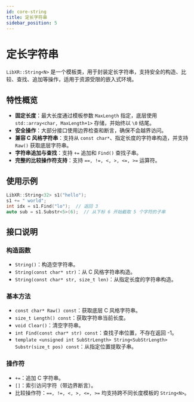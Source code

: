 ```yaml
---
id: core-string
title: 定长字符串
sidebar_position: 5
---
```


# 定长字符串

`LibXR::String<N>` 是一个模板类，用于封装定长字符串，支持安全的构造、比较、查找、追加等操作，适用于资源受限的嵌入式环境。

## 特性概览

- **固定长度**：最大长度通过模板参数 `MaxLength` 指定，底层使用 `std::array<char, MaxLength+1>` 存储，并始终以 `\0` 结尾。
- **安全操作**：大部分接口使用边界检查和断言，确保不会越界访问。
- **兼容 C 风格字符串**：支持从 `const char*`、指定长度的字符串构造，并支持 `Raw()` 获取底层字符串。
- **字符串追加与查找**：支持 `+=` 追加和 `Find()` 查找子串。
- **完整的比较操作符支持**：支持 `==, !=, <, >, <=, >=` 运算符。

## 使用示例

```cpp
LibXR::String<32> s1("hello");
s1 += " world";
int idx = s1.Find("lo");  // 返回 3
auto sub = s1.Substr<5>(6);  // 从下标 6 开始截取 5 个字符的子串
```

## 接口说明

### 构造函数

- `String()`：构造空字符串。
- `String(const char* str)`：从 C 风格字符串构造。
- `String(const char* str, size_t len)`：从指定长度的字符串构造。

### 基本方法

- `const char* Raw() const`：获取底层 C 风格字符串。
- `size_t Length() const`：获取字符串当前长度。
- `void Clear()`：清空字符串。
- `int Find(const char* str) const`：查找子串位置，不存在返回 -1。
- `template <unsigned int SubStrLength> String<SubStrLength> Substr(size_t pos) const`：从指定位置提取子串。

### 操作符

- `+=`：追加 C 字符串。
- `[]`：索引访问字符（带边界断言）。
- 比较操作符：`==, !=, <, >, <=, >=` 均支持跨不同长度模板的 `String<N>`。
